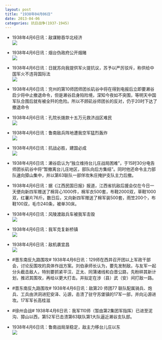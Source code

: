 ```yaml
---
layout: post
title: "1938年04月06日"
date: 2013-04-06
categories: 抗日战争(1937-1945)
---
```


<meta name="referrer" content="no-referrer" />

- 1938年4月6日讯：敌谋鲸吞华北经济 <br/><img src="https://ww2.sinaimg.cn/large/aca367d8jw1e3g90bp4gxj.jpg" />

- 1938年4月6日讯：烟台伪政府公开烟赌 <br/><img src="https://ww3.sinaimg.cn/large/aca367d8jw1e3g79y4bqsj.jpg" />

- 1938年4月6日讯：日就苏向我提供军火提抗议，苏予以严厉驳斥，称供给中国军火不违背国际法 <br/><img src="https://ww1.sinaimg.cn/large/aca367d8jw1e3g5jh82whj.jpg" />

- 1938年4月6日讯：兖州的第10师团师团长矶谷中将在得到电报后立即要濑谷启少将中止撤退命令，但是濑谷启身陷险境，深知今夜如不突围，等明天中国军队合围后就有被全歼的危险。所以不顾矶谷师团长的反对，仍于20时下达了撤退命令 

- 1938年4月6日讯：孔院长拨款十五万元救济战区难民 <br/><img src="https://ww4.sinaimg.cn/large/aca367d8jw1e3g3su61k7j.jpg" />

- 1938年4月6日讯：鲁南敌兵阵地遭我空军猛烈轰炸 <br/><img src="https://ww2.sinaimg.cn/large/aca367d8jw1e3g0c0jx6aj.jpg" />

- 1938年4月6日讯：抗战必胜，建国必成 <br/><img src="https://ww3.sinaimg.cn/large/aca367d8jw1e3fylkx54fj.jpg" />

- 1938年4月6日讯：濑谷启认为“独立维持台儿庄战局困难”，于15时30分电告师团长矶谷中将“暂撤离台儿庄地区，部队向后方集结”。同时他还命令主力部队速向獐山集中，并以第63联队一部佯攻朱庄掩护支队主力后撤。 

- 1938年4月6日讯：据《江西民国日报》报道，江西省抗敌后援会仅在今日一天便向新四军赠送了棉背心1000件，棉军衣500套，布鞋2000双，草鞋1000双，红薯片76斤。数日后，又向新四军赠送了棉军装500套，雨笠200个，布鞋100双，毛巾240条，被单30床。 

- 1938年4月6日讯：风陵渡敌兵车被我军击毁 <br/><img src="https://ww2.sinaimg.cn/large/aca367d8jw1e3fteaxrqjj.jpg" />

- 1938年4月6日讯：我军克复新桥镇 <br/><img src="https://ww2.sinaimg.cn/large/aca367d8jw1e3frnvw6c1j.jpg" />

- 1938年4月6日讯：敌机袭宜昌 <br/><img src="https://ww2.sinaimg.cn/large/aca367d8jw1e3fpxhv357j.jpg" />

- #晋东南反九路围攻# 1938年4月6日讯：129师在西井召开团以上军政干部会，讨论反围攻的具体作战方案。刘伯承师长认为，要先发制敌，与友军一起分头截击敌人，特别要抓紧平汉、正太、同蒲诸线和白晋公路，先粉碎其新计划，推迟其围攻，再给以更大打击。并拟定在涉（县）武（安）间打敌一路。 

- #晋东南反九路围攻# 1938年4月6日讯：敌第20 师团77 联队配属骑兵、炮兵、工兵由洪洞进犯安泽、沁源，击溃了驻守苏堡镇的17军一部，并向沁源进攻。17军军长高桂滋 

- #徐州会战# 1938年4月6日讯：我军110师（暂由第2集团军指挥）已进至泥沟、獐山以西，第52军已击溃第63联队第1大队逼近濑谷支队部。 

- 1938年4月6日讯：鲁南战局渐稳定，敌主力移台儿庄以东 <br/><img src="https://ww1.sinaimg.cn/large/aca367d8jw1e3fizr8381j.jpg" />

